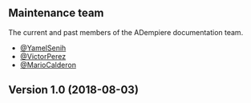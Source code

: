 ## Maintenance team

The current and past members of the ADempiere documentation team.

* [@YamelSenih](https://github.com/yamelsenih/)
* [@VictorPerez](https://github.com/e-Evolution/)
* [@MarioCalderon](https://github.com/marcalwestf/)

## Version 1.0 (2018-08-03)